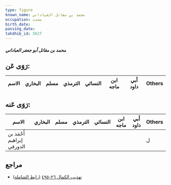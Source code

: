 ```yaml
---
type: figure
known_name: محمد بن مقاتل العباداني
occupation: محدث
birth_date:
passing_date:
tahdhib_id: 5627
---
```

##### محمد بن مقاتل أبو جعفر العباداني

## رَوَى عَن:
| الاسم | البخاري | مسلم | الترمذي | النسائي | ابن ماجه | أبي داود | Others |
| ----- | ------- | ---- | ------- | ------- | -------- | -------- | ------ |
## رَوَى عَنه:
| الاسم                      | البخاري | مسلم | الترمذي | النسائي | ابن ماجه | أبي داود | Others |
| -------------------------- | ------- | ---- | ------- | ------- | -------- | -------- | ------ |
| أَحْمَد بن إبراهيم الدورقي |         |      |         |         |          |          | ل      |
## مراجع
- [تهذيب الكمال ٢٦-٤٩٥](obsidian://open?vault=Tahdhib-al-Kamal&file=Figures/٥٦٢٧-محمد%20بن%20مقاتل%20أبو%20جعفر%20العباداني) ([رابط الشاملة](https://shamela.ws/book/3722/14243))